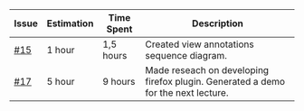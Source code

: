 | Issue              | Estimation          | Time Spent          | Description                                              |
|--------------------|---------------------|---------------------|----------------------------------------------------------|
|  <a href="https://github.com/swe574-group2/swe574/issues/15">#15</a>                | 1 hour          | 1,5 hours         | Created view annotations sequence diagram.|
|   <a href="https://github.com/swe574-group2/swe574/issues/27">#17</a>                | 5 hour          | 9 hours         | Made reseach on developing firefox plugin. Generated a demo for the next lecture. |
